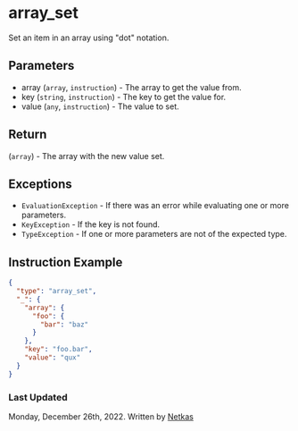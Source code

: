 # array_set

Set an item in an array using "dot" notation.

## Parameters

* array (`array`, `instruction`) - The array to get the value from.
* key (`string`, `instruction`) - The key to get the value for.
* value (`any`, `instruction`) - The value to set.

## Return

(`array`) - The array with the new value set.

## Exceptions

* `EvaluationException` - If there was an error while evaluating one or more parameters.
* `KeyException` - If the key is not found.
* `TypeException` - If one or more parameters are not of the expected type.

## Instruction Example

```json
{
  "type": "array_set",
  "_": {
    "array": {
      "foo": {
        "bar": "baz"
      }
    },
    "key": "foo.bar",
    "value": "qux"
  }
}
```

### Last Updated

Monday, December 26th, 2022.
Written by [Netkas](https://git.n64.cc/netkas)